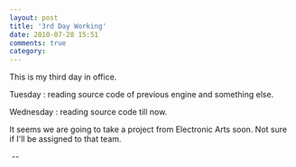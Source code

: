 ```yaml
---
layout: post
title: '3rd Day Working'
date: 2010-07-28 15:51
comments: true
category: 
---
```

    

This is my third day in office. 

  

Tuesday : reading source code of previous engine and something else. 

Wednesday : reading source code till now.

  

It seems we are going to take a project from Electronic Arts soon. Not
sure if I'll be assigned to that team.

  

 --

